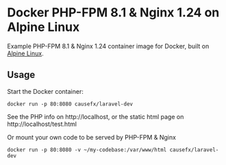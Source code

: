 # Docker PHP-FPM 8.1 & Nginx 1.24 on Alpine Linux
Example PHP-FPM 8.1 & Nginx 1.24 container image for Docker, built on [Alpine Linux](https://www.alpinelinux.org/).

## Usage

Start the Docker container:

    docker run -p 80:8080 causefx/laravel-dev

See the PHP info on http://localhost, or the static html page on http://localhost/test.html

Or mount your own code to be served by PHP-FPM & Nginx

    docker run -p 80:8080 -v ~/my-codebase:/var/www/html causefx/laravel-dev

